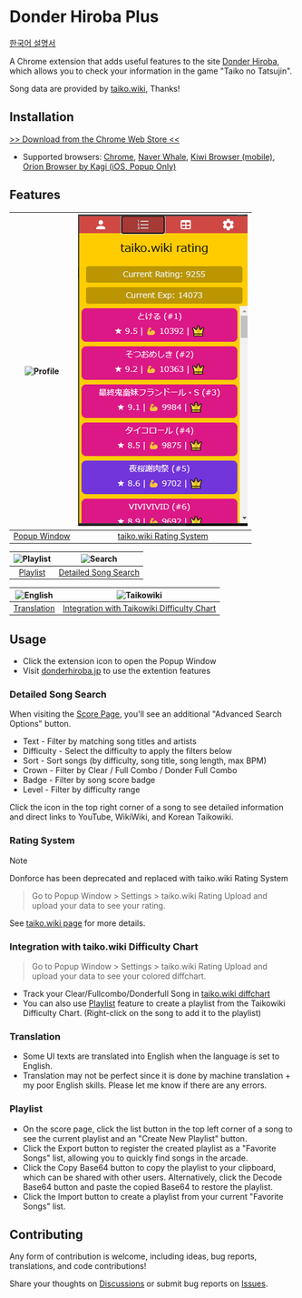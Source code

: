 # Donder Hiroba Plus
[한국어 설명서](/README_ko.md)

A Chrome extension that adds useful features to the site [Donder Hiroba](https://donderhiroba.jp/index.php), which allows you to check your information in the game "Taiko no Tatsujin".

Song data are provided by [taiko.wiki](https://taiko.wiki), Thanks!

## Installation

[>> Download from the Chrome Web Store <<](https://chromewebstore.google.com/detail/donder-hiroba-plus/dmendcaacmlddhgalacgccejbamnncci)

- Supported browsers: [Chrome](https://www.google.com/chrome/), [Naver Whale](https://whale.naver.com/ko/), [Kiwi Browser (mobile)](https://play.google.com/store/apps/details?id=com.kiwibrowser.browser&hl=en&gl=US&pli=1), [Orion Browser by Kagi (iOS, Popup Only)](https://apps.apple.com/us/app/orion-browser-by-kagi/id1484498200)

## Features
| ![Profile](.screenshots/profile.png) | ![Rating](.screenshots/rating.png) |
|:------------------------:|:------------:|
| [Popup Window](#popup-window) | [taiko.wiki Rating System](#rating-system) |

![Playlist](.screenshots/playlist.png) | ![Search](.screenshots/search.png)
|:--------------------------------:|:-------------------------------------:|
| [Playlist](#playlist) | [Detailed Song Search](#detailed-song-search) |

![English](.screenshots/english.png) | ![Taikowiki](.screenshots/taikowiki.png)
|:--------------------------------:|:-------------------------------------:|
| [Translation](#translation) | [Integration with Taikowiki Difficulty Chart](#integration-with-taikowiki-difficulty-chart) |

## Usage
- Click the extension icon to open the Popup Window
- Visit [donderhiroba.jp](https://donderhiroba.jp) to use the extention features

### Detailed Song Search
When visiting the [Score Page](https://donderhiroba.jp/score_list.php), you'll see an additional "Advanced Search Options" button.

- Text - Filter by matching song titles and artists
- Difficulty - Select the difficulty to apply the filters below
- Sort - Sort songs (by difficulty, song title, song length, max BPM)
- Crown - Filter by Clear / Full Combo / Donder Full Combo
- Badge - Filter by song score badge
- Level - Filter by difficulty range

Click the icon in the top right corner of a song to see detailed information and direct links to YouTube, WikiWiki, and Korean Taikowiki.

### Rating System
> [!NOTE]
> Donforce has been deprecated and replaced with taiko.wiki Rating System

> Go to Popup Window > Settings > taiko.wiki Rating Upload
and upload your data to see your rating.

See [taiko.wiki page](https://taiko.wiki/rating) for more details.

### Integration with taiko.wiki Difficulty Chart
> Go to Popup Window > Settings > taiko.wiki Rating Upload
and upload your data to see your colored diffchart.

- Track your Clear/Fullcombo/Donderfull Song in [taiko.wiki diffchart](https://taiko.wiki/diffchart/clear/10)
- You can also use [Playlist](#playlist) feature to create a playlist from the Taikowiki Difficulty Chart. (Right-click on the song to add it to the playlist)

### Translation
- Some UI texts are translated into English when the language is set to English.
- Translation may not be perfect since it is done by machine translation + my poor English skills. Please let me know if there are any errors.

### Playlist

- On the score page, click the list button in the top left corner of a song to see the current playlist and an "Create New Playlist" button.
- Click the Export button to register the created playlist as a "Favorite Songs" list, allowing you to quickly find songs in the arcade.
- Click the Copy Base64 button to copy the playlist to your clipboard, which can be shared with other users. Alternatively, click the Decode Base64 button and paste the copied Base64 to restore the playlist.
- Click the Import button to create a playlist from your current "Favorite Songs" list.

## Contributing

Any form of contribution is welcome, including ideas, bug reports, translations, and code contributions!

Share your thoughts on [Discussions](https://github.com/exqt/donder-hiroba-plus/discussions) or submit bug reports on [Issues](https://github.com/exqt/donder-hiroba-plus/issues).
